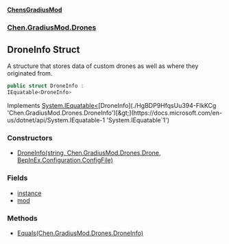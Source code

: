 
#### [ChensGradiusMod](./index 'index')

### [Chen.GradiusMod.Drones](./Y-iPobZkdIiJ9feSuBjDaQ 'Chen.GradiusMod.Drones')

## DroneInfo Struct
A structure that stores data of custom drones as well as where they originated from.  
```csharp
public struct DroneInfo :
IEquatable<DroneInfo>
```
Implements [System.IEquatable&lt;](https://docs.microsoft.com/en-us/dotnet/api/System.IEquatable-1 'System.IEquatable`1')[DroneInfo](./HgBDP9HfqsUu394-FlkKCg 'Chen.GradiusMod.Drones.DroneInfo')[&gt;](https://docs.microsoft.com/en-us/dotnet/api/System.IEquatable-1 'System.IEquatable`1')  

### Constructors
- [DroneInfo(string, Chen.GradiusMod.Drones.Drone, BepInEx.Configuration.ConfigFile)](./LIAmd3gVRwFC4-RvHHGoNw 'Chen.GradiusMod.Drones.DroneInfo.DroneInfo(string, Chen.GradiusMod.Drones.Drone, BepInEx.Configuration.ConfigFile)')

### Fields
- [instance](./gKlEitv9wr5HRnmDWvPRag 'Chen.GradiusMod.Drones.DroneInfo.instance')
- [mod](./PGy9DMpFoxYK9n1Dh99fog 'Chen.GradiusMod.Drones.DroneInfo.mod')

### Methods
- [Equals(Chen.GradiusMod.Drones.DroneInfo)](./VHGZaA99JSCZxKajcQg5Wg 'Chen.GradiusMod.Drones.DroneInfo.Equals(Chen.GradiusMod.Drones.DroneInfo)')
